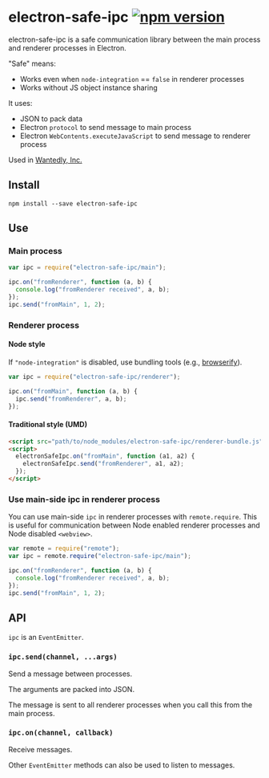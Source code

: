 electron-safe-ipc [![npm version](https://badge.fury.io/js/electron-safe-ipc.svg)](http://badge.fury.io/js/electron-safe-ipc)
================

electron-safe-ipc is a safe communication library between the main process and renderer processes in Electron.

"Safe" means:

* Works even when `node-integration` == `false` in renderer processes
* Works without JS object instance sharing

It uses:

* JSON to pack data
* Electron `protocol` to send message to main process
* Electron `WebContents.executeJavaScript` to send message to renderer process

Used in [Wantedly, Inc.](https://www.wantedly.com/)

Install
----------------

```
npm install --save electron-safe-ipc
```

Use
----------------

### Main process

```js
var ipc = require("electron-safe-ipc/main");

ipc.on("fromRenderer", function (a, b) {
  console.log("fromRenderer received", a, b);
});
ipc.send("fromMain", 1, 2);
```

### Renderer process

#### Node style

If `"node-integration"` is disabled, use bundling tools (e.g., [browserify](http://browserify.org/)).

```js
var ipc = require("electron-safe-ipc/renderer");

ipc.on("fromMain", function (a, b) {
  ipc.send("fromRenderer", a, b);
});
```

#### Traditional style (UMD)

```html
<script src="path/to/node_modules/electron-safe-ipc/renderer-bundle.js"></script>
<script>
  electronSafeIpc.on("fromMain", function (a1, a2) {
    electronSafeIpc.send("fromRenderer", a1, a2);
  });
</script>
```

### Use main-side ipc in renderer process

You can use main-side `ipc` in renderer processes with `remote.require`.
This is useful for communication between Node enabled renderer processes and Node disabled `<webview>`.

```js
var remote = require("remote");
var ipc = remote.require("electron-safe-ipc/main");

ipc.on("fromRenderer", function (a, b) {
  console.log("fromRenderer received", a, b);
});
ipc.send("fromMain", 1, 2);
```

API
----------------

`ipc` is an `EventEmitter`.

### `ipc.send(channel, ...args)`

Send a message between processes.

The arguments are packed into JSON.

The message is sent to all renderer processes when you call this from the main process.

### `ipc.on(channel, callback)`

Receive messages.

Other `EventEmitter` methods can also be used to listen to messages.
